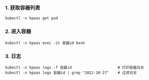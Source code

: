 ### 1. 获取容器列表
```shell
kubectl -n hpaas get pod
```

### 2. 进入容器
```shell
kubectl -n hpaas exec -it 容器id bash
```

### 3. 日志
```shell
kubectl -n hpaas logs -f 容器id                     # 打印容器日志
kubectl -n hpaas logs 容器id | grep "2022-10-27"    # 过滤日志
```


